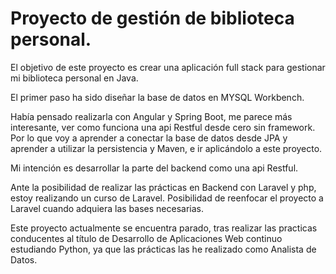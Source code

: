 # Proyecto de gestión de biblioteca personal.
El objetivo de este proyecto es crear una aplicación full stack para gestionar mi biblioteca personal en Java.

El primer paso ha sido diseñar la base de datos en MYSQL Workbench.

Había pensado realizarla con Angular y Spring Boot, me parece más interesante, ver como funciona una api Restful desde cero sin framework. Por lo que voy a aprender a conectar la base de datos desde JPA y aprender a utilizar la persistencia y Maven, e ir aplicándolo a este proyecto.   

Mi intención es desarrollar la parte del backend como una api Restful.  

Ante la posibilidad de realizar las prácticas en Backend con Laravel y php, estoy realizando un curso de Laravel. Posibilidad de reenfocar el proyecto a Laravel cuando adquiera las bases necesarias. 

Este proyecto actualmente se encuentra parado, tras realizar las practicas conducentes al título de Desarrollo de Aplicaciones Web continuo estudiando Python, ya que las prácticas las he realizado como Analista de Datos.
